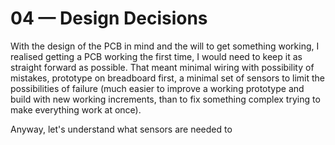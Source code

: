 # 04 — Design Decisions

With the design of the PCB in mind and the will to get something working, I realised getting a PCB working the first time, I would need to keep it as straight forward as possible. That meant minimal wiring with possibility of mistakes, prototype on breadboard first, a minimal set of sensors to limit the possibilities of failure (much easier to improve a working prototype and build with new working increments, than to fix something complex trying to make everything work at once).

Anyway, let's understand what sensors are needed to 
